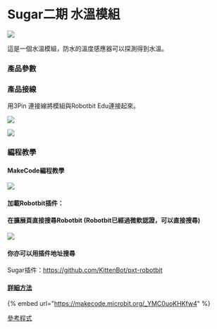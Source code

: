 # Sugar二期 水溫模組

![](https://kittenbothk.readthedocs.io/en/latest/\_images/watertemp\_render.png)

這是一個水溫模組，防水的溫度感應器可以探測得到水溫。

### 產品參數

### 產品接線

用3Pin 連接線將模組與Robotbit Edu連接起來。

![](https://kittenbothk.readthedocs.io/en/latest/\_images/watertemp\_wire.png)

![](https://kittenbothk.readthedocs.io/en/latest/\_images/watertemp2.jpg)

### 編程教學

#### MakeCode編程教學

![](https://kittenbothk.readthedocs.io/en/latest/\_images/mcbanner15.png)

#### 加載Robotbit插件：

#### 在擴展頁直接搜尋Robotbit (Robotbit已經過微軟認證，可以直接搜尋)

![](https://kittenbothk.readthedocs.io/en/latest/\_images/sugar\_search.gif)

#### 你亦可以用插件地址搜尋

Sugar插件：https://github.com/KittenBot/pxt-robotbit

#### [詳細方法](../../makecode/kittenbotandmakecode.md)

{% embed url="https://makecode.microbit.org/_YMC0uoKHKfw4" %}

[參考程式](https://makecode.microbit.org/\_YMC0uoKHKfw4)
